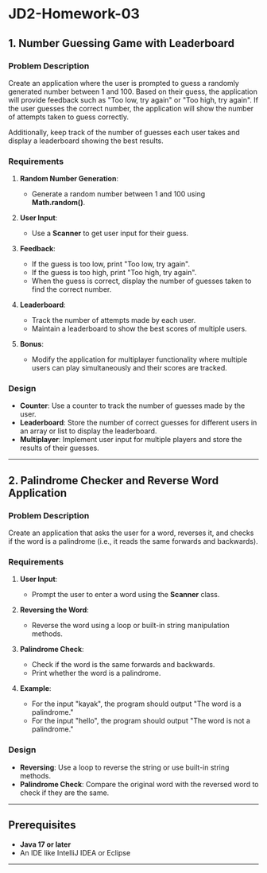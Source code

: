 # JD2-Homework-03

## 1. Number Guessing Game with Leaderboard

### Problem Description

Create an application where the user is prompted to guess a randomly generated number between 1 and 100. Based on their guess, the application will provide feedback such as "Too low, try again" or "Too high, try again". If the user guesses the correct number, the application will show the number of attempts taken to guess correctly.

Additionally, keep track of the number of guesses each user takes and display a leaderboard showing the best results.

### Requirements

1. **Random Number Generation**:
   - Generate a random number between 1 and 100 using **Math.random()**.
   
2. **User Input**:
   - Use a **Scanner** to get user input for their guess.
   
3. **Feedback**:
   - If the guess is too low, print "Too low, try again".
   - If the guess is too high, print "Too high, try again".
   - When the guess is correct, display the number of guesses taken to find the correct number.

4. **Leaderboard**:
   - Track the number of attempts made by each user.
   - Maintain a leaderboard to show the best scores of multiple users.

5. **Bonus**:
   - Modify the application for multiplayer functionality where multiple users can play simultaneously and their scores are tracked.

### Design

- **Counter**: Use a counter to track the number of guesses made by the user.
- **Leaderboard**: Store the number of correct guesses for different users in an array or list to display the leaderboard.
- **Multiplayer**: Implement user input for multiple players and store the results of their guesses.

---

## 2. Palindrome Checker and Reverse Word Application

### Problem Description

Create an application that asks the user for a word, reverses it, and checks if the word is a palindrome (i.e., it reads the same forwards and backwards).

### Requirements

1. **User Input**:
   - Prompt the user to enter a word using the **Scanner** class.

2. **Reversing the Word**:
   - Reverse the word using a loop or built-in string manipulation methods.

3. **Palindrome Check**:
   - Check if the word is the same forwards and backwards.
   - Print whether the word is a palindrome.

4. **Example**:
   - For the input "kayak", the program should output "The word is a palindrome."
   - For the input "hello", the program should output "The word is not a palindrome."

### Design

- **Reversing**: Use a loop to reverse the string or use built-in string methods.
- **Palindrome Check**: Compare the original word with the reversed word to check if they are the same.

---

## Prerequisites

- **Java 17 or later**
- An IDE like IntelliJ IDEA or Eclipse

---

